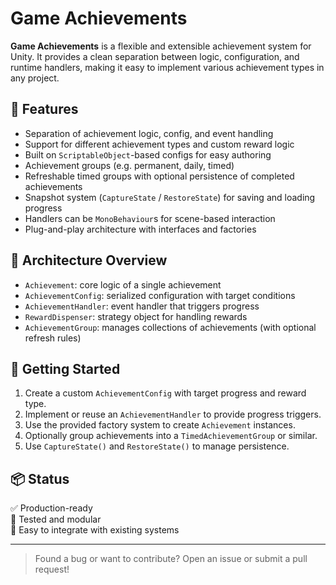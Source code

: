 # Game Achievements

**Game Achievements** is a flexible and extensible achievement system for Unity. It provides a clean separation between logic, configuration, and runtime handlers, making it easy to implement various achievement types in any project.

## 🔧 Features

- Separation of achievement logic, config, and event handling
- Support for different achievement types and custom reward logic
- Built on `ScriptableObject`-based configs for easy authoring
- Achievement groups (e.g. permanent, daily, timed)
- Refreshable timed groups with optional persistence of completed achievements
- Snapshot system (`CaptureState` / `RestoreState`) for saving and loading progress
- Handlers can be `MonoBehaviour`s for scene-based interaction
- Plug-and-play architecture with interfaces and factories

## 🧱 Architecture Overview

- `Achievement`: core logic of a single achievement
- `AchievementConfig`: serialized configuration with target conditions
- `AchievementHandler`: event handler that triggers progress
- `RewardDispenser`: strategy object for handling rewards
- `AchievementGroup`: manages collections of achievements (with optional refresh rules)

## 🚀 Getting Started

1. Create a custom `AchievementConfig` with target progress and reward type.
2. Implement or reuse an `AchievementHandler` to provide progress triggers.
3. Use the provided factory system to create `Achievement` instances.
4. Optionally group achievements into a `TimedAchievementGroup` or similar.
5. Use `CaptureState()` and `RestoreState()` to manage persistence.

## 📦 Status

✅ Production-ready  
🧪 Tested and modular  
🔌 Easy to integrate with existing systems

---

> Found a bug or want to contribute? Open an issue or submit a pull request!
